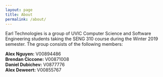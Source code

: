 ```yaml
---
layout: page
title: About
permalink: /about/
---
```


Earl Technologies is a group of UVIC Computer Science and Software Engineering students taking the SENG 310 course during the Winter 2019 semester. The group consists of the following members:

<b>Alex Nguyen:</b> V00894486<br>
<b>Brendan Ciccone:</b> V00871008<br>
<b>Daniel Dubichev:</b> V0877776<br>
<b>Alex Deweert:</b> V00855767
